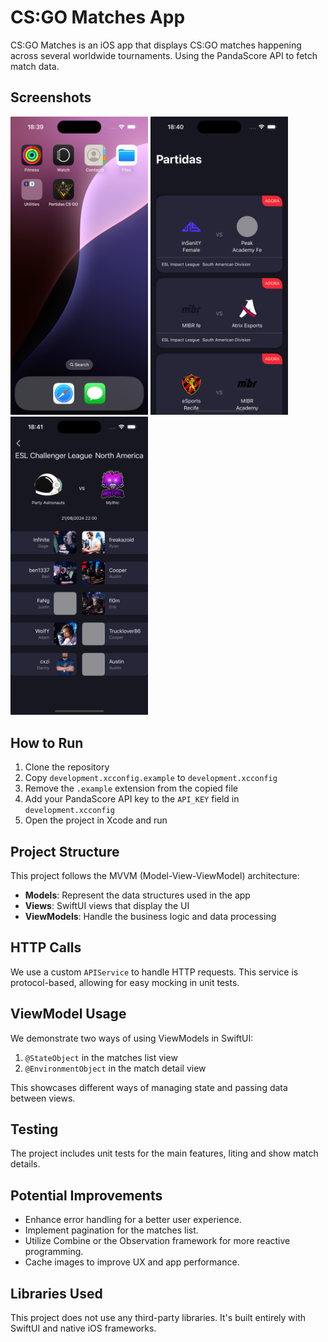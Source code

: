 # CS:GO Matches App

CS:GO Matches is an iOS app that displays CS:GO matches happening across several worldwide tournaments. Using the PandaScore API to fetch match data.

## Screenshots

<p float="left">
  <img src="screenshots/app-icon.png" width="220" />
  <img src="screenshots/home-screen.png" width="220" />
  <img src="screenshots/details-page.png" width="220" /> 
</p>

## How to Run

1. Clone the repository
2. Copy `development.xcconfig.example` to `development.xcconfig`
3. Remove the `.example` extension from the copied file
4. Add your PandaScore API key to the `API_KEY` field in `development.xcconfig`
5. Open the project in Xcode and run

## Project Structure

This project follows the MVVM (Model-View-ViewModel) architecture:

- **Models**: Represent the data structures used in the app
- **Views**: SwiftUI views that display the UI
- **ViewModels**: Handle the business logic and data processing

## HTTP Calls

We use a custom `APIService` to handle HTTP requests. This service is protocol-based, allowing for easy mocking in unit tests.

## ViewModel Usage

We demonstrate two ways of using ViewModels in SwiftUI:

1. `@StateObject` in the matches list view
2. `@EnvironmentObject` in the match detail view

This showcases different ways of managing state and passing data between views.

## Testing

The project includes unit tests for the main features, liting and show match details.

## Potential Improvements

- Enhance error handling for a better user experience.
- Implement pagination for the matches list.
- Utilize Combine or the Observation framework for more reactive programming.
- Cache images to improve UX and app performance.

## Libraries Used

This project does not use any third-party libraries. It's built entirely with SwiftUI and native iOS frameworks.
